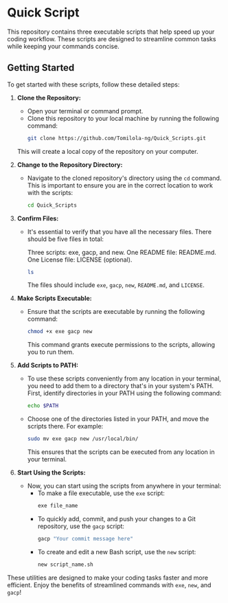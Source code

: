 # Quick Script

This repository contains three executable scripts that help speed up your coding workflow. These scripts are designed to streamline common tasks while keeping your commands concise.

## Getting Started

To get started with these scripts, follow these detailed steps:

1. **Clone the Repository:**
   - Open your terminal or command prompt.
   - Clone this repository to your local machine by running the following command:
     ```bash
     git clone https://github.com/Tomilola-ng/Quick_Scripts.git
     ```
   This will create a local copy of the repository on your computer.

2. **Change to the Repository Directory:**
   - Navigate to the cloned repository's directory using the `cd` command. This is important to ensure you are in the correct location to work with the scripts:
     ```bash
     cd Quick_Scripts
     ```

3. **Confirm Files:**
   - It's essential to verify that you have all the necessary files. There should be five files in total:
   
      Three scripts: exe, gacp, and new.
      One README file: README.md.
      One License file: LICENSE (optional).
   
     ```bash
     ls
     ```
     The files should include `exe`, `gacp`, `new`, `README.md`, and `LICENSE`.

5. **Make Scripts Executable:**
   - Ensure that the scripts are executable by running the following command:
     ```bash
     chmod +x exe gacp new
     ```
     This command grants execute permissions to the scripts, allowing you to run them.

6. **Add Scripts to PATH:**
   - To use these scripts conveniently from any location in your terminal, you need to add them to a directory that's in your system's PATH. First, identify directories in your PATH using the following command:
     ```bash
     echo $PATH
     ```
   - Choose one of the directories listed in your PATH, and move the scripts there. For example:
     ```bash
     sudo mv exe gacp new /usr/local/bin/
     ```
     This ensures that the scripts can be executed from any location in your terminal.

7. **Start Using the Scripts:**
   - Now, you can start using the scripts from anywhere in your terminal:
     - To make a file executable, use the `exe` script:
       ```bash
       exe file_name
       ```
     - To quickly add, commit, and push your changes to a Git repository, use the `gacp` script:
       ```bash
       gacp "Your commit message here"
       ```
     - To create and edit a new Bash script, use the `new` script:
       ```bash
       new script_name.sh
       ```

These utilities are designed to make your coding tasks faster and more efficient. Enjoy the benefits of streamlined commands with `exe`, `new`, and `gacp`!
